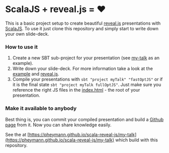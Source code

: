 # ScalaJS + reveal.js = &#10084;
This is a basic project setup to create beautiful [reveal.js](https://github.com/hakimel/reveal.js/) presentations with [ScalaJS](https://www.scala-js.org/). To use it just clone this repository and simply start to write down your own slide-deck.

### How to use it
 1. Create a new SBT sub-project for your presentation (see [my-talk](https://github.com/pheymann/scala-reveal-js/blob/master/build.sbt#L30) as an example).
 2. Write down your slide-deck. For more information take a look at the [example](https://github.com/pheymann/scala-reveal-js/blob/master/my-talk/src/main/scala/MyTalk.scala) and [reveal.js](https://github.com/hakimel/reveal.js/).
 3. Compile your presentations with `sbt "project myTalk" "fastOptJS"` or if it is the final state `sbt "project myTalk fullOptJS"`. Just make sure you reference the right JS files in the [index.html](https://github.com/pheymann/scala-reveal-js/blob/master/my-talk/index.html) - the root of your presentation.
 
### Make it available to anybody
Best thing is, you can commit your compiled presentation and build a [Github page](https://help.github.com/articles/configuring-a-publishing-source-for-github-pages/#enabling-github-pages-to-publish-your-site-from-master-or-gh-pages) from it. Now you can share knowledge easily.

See the at [https://pheymann.github.io/scala-reveal-js/my-talk](https://pheymann.github.io/scala-reveal-js/my-talk) which build with this repository.
